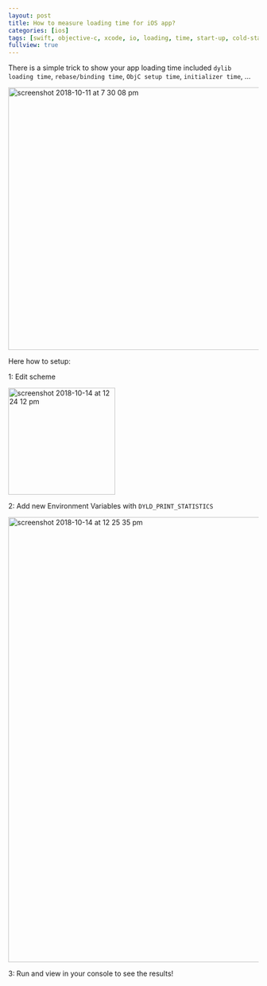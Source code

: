 ```yaml
---
layout: post
title: How to measure loading time for iOS app?
categories: [ios]
tags: [swift, objective-c, xcode, io, loading, time, start-up, cold-start]
fullview: true
---
```


There is a simple trick to show your app loading time included `dylib loading time`, `rebase/binding time`, `ObjC setup time`, `initializer time`, ...

<img width="528" alt="screenshot 2018-10-11 at 7 30 08 pm" src="https://user-images.githubusercontent.com/6329656/46912895-ed285200-cfab-11e8-9b78-ced2ce1a89d9.png">

Here how to setup:

1: Edit scheme

<img width="215" alt="screenshot 2018-10-14 at 12 24 12 pm" src="https://user-images.githubusercontent.com/6329656/46912901-13e68880-cfac-11e8-8b99-b7d5f4703cf0.png">

2: Add new Environment Variables with `DYLD_PRINT_STATISTICS` 

<img width="895" alt="screenshot 2018-10-14 at 12 25 35 pm" src="https://user-images.githubusercontent.com/6329656/46912911-70e23e80-cfac-11e8-95bc-5662de8e94b2.png">

3: Run and view in your console to see the results!